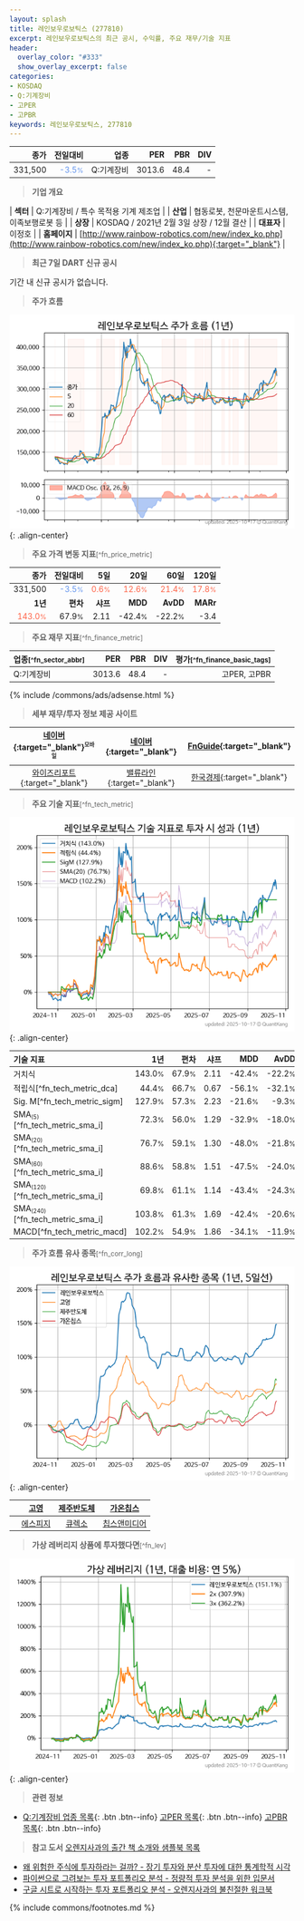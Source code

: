 ```yaml
---
layout: splash
title: 레인보우로보틱스 (277810)
excerpt: 레인보우로보틱스의 최근 공시, 수익률, 주요 재무/기술 지표
header:
  overlay_color: "#333"
  show_overlay_excerpt: false
categories:
- KOSDAQ
- Q:기계장비
- 고PER
- 고PBR
keywords: 레인보우로보틱스, 277810
---
```


| **종가** | **전일대비** | **업종** | **PER** | **PBR** | **DIV** |
| -------: | -----------: | -------: | ------: | ------: | ------: |
| 331,500 | <span style="color: cornflowerblue">-3.5<small>%</small></span> | Q:기계장비 | 3013.6 | 48.4 | - |

<!-- more -->


> **기업 개요**<a id="company"></a>

| <span style="white-space:nowrap;">**섹터**</span> | Q:기계장비 / 특수 목적용 기계 제조업 |
| <span style="white-space:nowrap;">**산업**</span> | 협동로봇, 천문마운트시스템, 이족보행로봇 등 |
| <span style="white-space:nowrap;">**상장**</span> | KOSDAQ / 2021년 2월 3일 상장 / 12월 결산 |
| <span style="white-space:nowrap;">**대표자**</span> | 이정호 |
| <span style="white-space:nowrap;">**홈페이지**</span> | [http://www.rainbow-robotics.com/new/index_ko.php](http://www.rainbow-robotics.com/new/index_ko.php){:target="_blank"} |


> **최근 7일 DART 신규 공시**<a id="dart"></a>

기간 내 신규 공시가 없습니다.


> **주가 흐름**<a id="price"></a>

![277810](/stock/images/277810.png){: .align-center}


> **주요 가격 변동 지표**<small>[^fn_price_metric]</small>

| **종가** | **전일대비** | **5일** | **20일** | **60일** | **120일** |
| -------: | -----------: | ------: | -------: | -------: | --------: |
| 331,500 | <span style="color: cornflowerblue">-3.5<small>%</small></span> | <span style="color: tomato">0.6<small>%</small></span> | <span style="color: tomato">12.6<small>%</small></span> | <span style="color: tomato">21.4<small>%</small></span> | <span style="color: tomato">17.8<small>%</small></span> |
| **1년** | **편차** | **샤프** | **MDD** | **AvDD** | **MARr** |
| <span style="color: tomato">143.0<small>%</small></span> | 67.9<small>%</small> | 2.11 | -42.4<small>%</small> | -22.2<small>%</small> | -3.4 |


> **주요 재무 지표**<small>[^fn_finance_metric]</small>

| **업종**<small>[^fn_sector_abbr]</small> | **PER** | **PBR** | **DIV** | **평가**<small>[^fn_finance_basic_tags]</small> |
| :--------------------------------------- | ------: | ------: | ------: | ----------------------------------------------: |
| Q:기계장비 | 3013.6 | 48.4 | - | 고PER, 고PBR |



{% include /commons/ads/adsense.html %}

> **세부 재무/투자 정보 제공 사이트**

| [네이버](https://m.stock.naver.com/domestic/stock/277810/finance/summary){:target="_blank"}<sup><small>모바일</small></sup> | [네이버](https://finance.naver.com/item/coinfo.naver?code=277810){:target="_blank"} | [FnGuide](https://comp.fnguide.com/SVO2/ASP/SVD_Invest.asp?gicode=A277810&MenuYn=Y){:target="_blank"} |
| :---: | :---: | :---: |
| [와이즈리포트](https://comp.wisereport.co.kr/company/c1040001.aspx?cmp_cd=277810){:target="_blank"} | [밸류라인](https://www.valueline.co.kr/finance/summary/277810){:target="_blank"} | [한국경제](https://markets.hankyung.com/stock/277810/financial-summary){:target="_blank"} |


> **주요 기술 지표**<small>[^fn_tech_metric]</small>


![277810](/stock/images/277810_tech.png){: .align-center}

| **기술 지표** | **1년** | **편차** | **샤프** | **MDD** | **AvDD** |
| :------------ | ------: | -----------: | -------: | ------: | -------: |
| 거치식 | 143.0<small>%</small> | 67.9<small>%</small> | 2.11 | -42.4<small>%</small> | -22.2<small>%</small> |
| 적립식[^fn_tech_metric_dca] | 44.4<small>%</small> | 66.7<small>%</small> | 0.67 | -56.1<small>%</small> | -32.1<small>%</small> |
| Sig. M[^fn_tech_metric_sigm] | 127.9<small>%</small> | 57.3<small>%</small> | 2.23 | -21.6<small>%</small> | -9.3<small>%</small> |
| SMA<small><sub>(5)</sub></small>[^fn_tech_metric_sma_i] | 72.3<small>%</small> | 56.0<small>%</small> | 1.29 | -32.9<small>%</small> | -18.0<small>%</small> |
| SMA<small><sub>(20)</sub></small>[^fn_tech_metric_sma_i] | 76.7<small>%</small> | 59.1<small>%</small> | 1.30 | -48.0<small>%</small> | -21.8<small>%</small> |
| SMA<small><sub>(60)</sub></small>[^fn_tech_metric_sma_i] | 88.6<small>%</small> | 58.8<small>%</small> | 1.51 | -47.5<small>%</small> | -24.0<small>%</small> |
| SMA<small><sub>(120)</sub></small>[^fn_tech_metric_sma_i] | 69.8<small>%</small> | 61.1<small>%</small> | 1.14 | -43.4<small>%</small> | -24.3<small>%</small> |
| SMA<small><sub>(240)</sub></small>[^fn_tech_metric_sma_i] | 103.8<small>%</small> | 61.3<small>%</small> | 1.69 | -42.4<small>%</small> | -20.6<small>%</small> |
| MACD[^fn_tech_metric_macd] | 102.2<small>%</small> | 54.9<small>%</small> | 1.86 | -34.1<small>%</small> | -11.9<small>%</small> |


> **주가 흐름 유사 종목**<a id="corr"></a><small>[^fn_corr_long]</small>

![277810](/stock/images/277810_corr.png){: .align-center}

|       | [고영](/098460/) | [제주반도체](/080220/) | [가온칩스](/399720/) |
| :---: | :------------------------------------: | :------------------------------------: | :------------------------------------: |
|       | [에스피지](/058610/) | [큐렉소](/060280/) | [칩스앤미디어](/094360/) |


> **가상 레버리지 상품에 투자했다면**<a id="2x"></a><small>[^fn_lev]</small>

![277810](/stock/images/277810_2x.png){: .align-center}


> **관련 정보**

- [Q:기계장비 업종 목록](/stats/sector/kosdaq_업종_기계장비_종목/){: .btn .btn--info} [고PER 목록](/fn/fn_high_per/){: .btn .btn--info} [고PBR 목록](/fn/fn_high_pbr/){: .btn .btn--info}

> **참고 도서** [오렌지사과의 출간 책 소개와 샘플북 목록](https://kongdori.tistory.com/691)

- [왜 위험한 주식에 투자하라는 걸까? - 장기 투자와 분산 투자에 대한 통계학적 시각](https://kongdori.tistory.com/421)
- [파이썬으로 그려보는 투자 포트폴리오 분석  - 정량적 투자 분석을 위한 입문서](https://kongdori.tistory.com/643)
- [구글 시트로 시작하는 투자 포트폴리오 분석 - 오렌지사과의 불친절한 워크북](https://kongdori.tistory.com/449)


{% include commons/footnotes.md %}